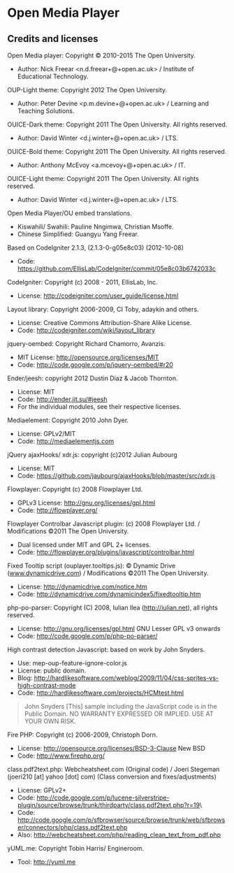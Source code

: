 # Open Media Player
## Credits and licenses


Open Media player: Copyright © 2010-2015 The Open University.
 * Author: Nick Freear <n.d.freear+@+open.ac.uk> / Institute of Educational Technology.

OUP-Light theme: Copyright 2012 The Open University.
 * Author: Peter Devine <p.m.devine+@+open.ac.uk> / Learning and Teaching Solutions.

OUICE-Dark theme: Copyright 2011 The Open University. All rights reserved.
 * Author: David Winter <d.j.winter+@+open.ac.uk> / LTS.

OUICE-Bold theme: Copyright 2011 The Open University. All rights reserved.
 * Author: Anthony McEvoy <a.mcevoy+@+open.ac.uk> / IT.

OUICE-Light theme: Copyright 2011 The Open University. All rights reserved.
 * Author: David Winter <d.j.winter+@+open.ac.uk> / LTS.

Open Media Player/OU embed translations.
 * Kiswahili/ Swahili: Pauline Nngimwa, Christian Msoffe.
 * Chinese Simplified: Guangyu Yang Freear.

Based on CodeIgniter 2.1.3, (2.1.3-0-g05e8c03) (2012-10-08)
 * Code: <https://github.com/EllisLab/CodeIgniter/commit/05e8c03b6742033c>

CodeIgniter: Copyright (c) 2008 - 2011, EllisLab, Inc.
 * License: <http://codeigniter.com/user_guide/license.html>

Layout library: Copyright 2006-2009, CI Toby, adaykin and others.
 * License: Creative Commons Attribution-Share Alike License.
 * Code: <http://codeigniter.com/wiki/layout_library>

jquery-oembed: Copyright Richard Chamorro, Avanzis.
 * MIT License: <http://opensource.org/licenses/MIT>
 * Code: <http://code.google.com/p/jquery-oembed/#r20>

Ender/jeesh: copyright 2012 Dustin Diaz & Jacob Thornton.
 * License: MIT
 * Code: <http://ender.jit.su/#jeesh>
 * For the individual modules, see their respective licenses.

Mediaelement: Copyright 2010 John Dyer.
 * License: GPLv2/MIT
 * Code: <http://mediaelementjs.com>

jQuery ajaxHooks/ xdr.js: copyright (c)2012 Julian Aubourg
 * License: MIT
 * Code: <https://github.com/jaubourg/ajaxHooks/blob/master/src/xdr.js>

Flowplayer: Copyright (c) 2008 Flowplayer Ltd.
 * GPLv3 License: <http://gnu.org/licenses/gpl.html>
 * Code: <http://flowplayer.org/>

Flowplayer Controlbar Javascript plugin: (c) 2008 Flowplayer Ltd. / Modifications ©2011 The Open University.
 * Dual licensed under MIT and GPL 2+ licenses.
 * Code: <http://flowplayer.org/plugins/javascript/controlbar.html>

Fixed Tooltip script (ouplayer.tooltips.js): © Dynamic Drive (www.dynamicdrive.com) / Modifications ©2011 The Open University.
 * License: <http://dynamicdrive.com/notice.htm>
 * Code: <http://dynamicdrive.com/dynamicindex5/fixedtooltip.htm>

php-po-parser: Copyright (C) 2008, Iulian Ilea (http://iulian.net), all rights reserved.
 * License: <http://gnu.org/licenses/gpl.html> GNU Lesser GPL v3 onwards
 * Code: <http://code.google.com/p/php-po-parser/>

High contrast detection Javascript: based on work by John Snyders.
 * Use: mep-oup-feature-ignore-color.js
 * License: public domain.
 * Blog: <http://hardlikesoftware.com/weblog/2009/11/04/css-sprites-vs-high-contrast-mode>
 * Code: <http://hardlikesoftware.com/projects/HCMtest.html>

> John Snyders
> [This] sample including the JavaScript code is in the Public Domain.
> NO WARRANTY EXPRESSED OR IMPLIED. USE AT YOUR OWN RISK.

Fire PHP: Copyright (c) 2006-2009, Christoph Dorn.
 * License: <http://opensource.org/licenses/BSD-3-Clause> New BSD
 * Code: <http://www.firephp.org/>

class.pdf2text.php: Webcheatsheet.com (Original code) / Joeri Stegeman (joeri210 [at] yahoo [dot] com) (Class conversion and fixes/adjustments)
 * License: GPLv2+
 * Code: <http://code.google.com/p/lucene-silverstripe-plugin/source/browse/trunk/thirdparty/class.pdf2text.php?r=19>\
 * Code: <http://code.google.com/p/sfbrowser/source/browse/trunk/web/sfbrowser/connectors/php/class.pdf2text.php>
 * Also: <http://webcheatsheet.com/php/reading_clean_text_from_pdf.php>

yUML.me: Copyright Tobin Harris/ Engineroom.
 * Tool: <http://yuml.me>


[End]: http://end
